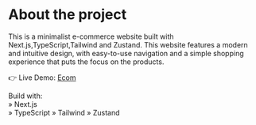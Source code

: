 # About the project

This is a minimalist e-commerce website built with Next.js,TypeScript,Tailwind and Zustand. This website features a modern and intuitive design, with easy-to-use navigation and a simple shopping experience that puts the focus on the products.

👉 Live Demo: [Ecom](https://ecom-nextjs-flame.vercel.app) 

Build with:\
» Next.js  
» TypeScript
» Tailwind
» Zustand




